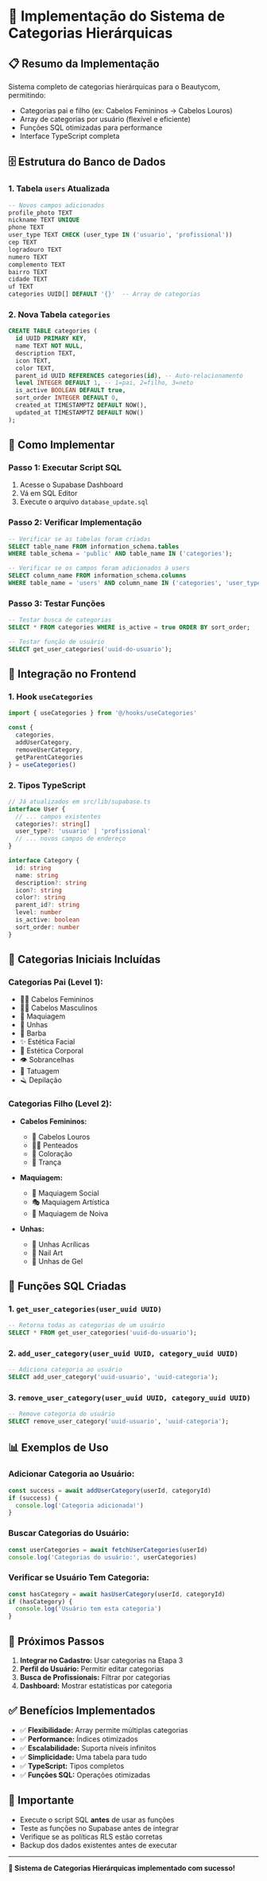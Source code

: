# 🎯 Implementação do Sistema de Categorias Hierárquicas

## 📋 **Resumo da Implementação**

Sistema completo de categorias hierárquicas para o Beautycom, permitindo:
- Categorias pai e filho (ex: Cabelos Femininos → Cabelos Louros)
- Array de categorias por usuário (flexível e eficiente)
- Funções SQL otimizadas para performance
- Interface TypeScript completa

## 🗄️ **Estrutura do Banco de Dados**

### **1. Tabela `users` Atualizada**
```sql
-- Novos campos adicionados
profile_photo TEXT
nickname TEXT UNIQUE
phone TEXT
user_type TEXT CHECK (user_type IN ('usuario', 'profissional'))
cep TEXT
logradouro TEXT
numero TEXT
complemento TEXT
bairro TEXT
cidade TEXT
uf TEXT
categories UUID[] DEFAULT '{}'  -- Array de categorias
```

### **2. Nova Tabela `categories`**
```sql
CREATE TABLE categories (
  id UUID PRIMARY KEY,
  name TEXT NOT NULL,
  description TEXT,
  icon TEXT,
  color TEXT,
  parent_id UUID REFERENCES categories(id), -- Auto-relacionamento
  level INTEGER DEFAULT 1, -- 1=pai, 2=filho, 3=neto
  is_active BOOLEAN DEFAULT true,
  sort_order INTEGER DEFAULT 0,
  created_at TIMESTAMPTZ DEFAULT NOW(),
  updated_at TIMESTAMPTZ DEFAULT NOW()
);
```

## 🚀 **Como Implementar**

### **Passo 1: Executar Script SQL**
1. Acesse o Supabase Dashboard
2. Vá em SQL Editor
3. Execute o arquivo `database_update.sql`

### **Passo 2: Verificar Implementação**
```sql
-- Verificar se as tabelas foram criadas
SELECT table_name FROM information_schema.tables 
WHERE table_schema = 'public' AND table_name IN ('categories');

-- Verificar se os campos foram adicionados à users
SELECT column_name FROM information_schema.columns 
WHERE table_name = 'users' AND column_name IN ('categories', 'user_type');
```

### **Passo 3: Testar Funções**
```sql
-- Testar busca de categorias
SELECT * FROM categories WHERE is_active = true ORDER BY sort_order;

-- Testar função de usuário
SELECT get_user_categories('uuid-do-usuario');
```

## 📱 **Integração no Frontend**

### **1. Hook `useCategories`**
```typescript
import { useCategories } from '@/hooks/useCategories'

const { 
  categories, 
  addUserCategory, 
  removeUserCategory,
  getParentCategories 
} = useCategories()
```

### **2. Tipos TypeScript**
```typescript
// Já atualizados em src/lib/supabase.ts
interface User {
  // ... campos existentes
  categories?: string[]
  user_type?: 'usuario' | 'profissional'
  // ... novos campos de endereço
}

interface Category {
  id: string
  name: string
  description?: string
  icon?: string
  color?: string
  parent_id?: string
  level: number
  is_active: boolean
  sort_order: number
}
```

## 🎨 **Categorias Iniciais Incluídas**

### **Categorias Pai (Level 1):**
- 👩‍🦰 Cabelos Femininos
- 👨‍🦱 Cabelos Masculinos  
- 💄 Maquiagem
- 💅 Unhas
- 🧔 Barba
- ✨ Estética Facial
- 💪 Estética Corporal
- 👁️ Sobrancelhas
- 🎨 Tatuagem
- 🪒 Depilação

### **Categorias Filho (Level 2):**
- **Cabelos Femininos:**
  - 💛 Cabelos Louros
  - 💇‍♀️ Penteados
  - 🎨 Coloração
  - 👧 Trança

- **Maquiagem:**
  - 👗 Maquiagem Social
  - 🎭 Maquiagem Artística
  - 👰 Maquiagem de Noiva

- **Unhas:**
  - 💎 Unhas Acrílicas
  - 🎨 Nail Art
  - 💅 Unhas de Gel

## 🔧 **Funções SQL Criadas**

### **1. `get_user_categories(user_uuid UUID)`**
```sql
-- Retorna todas as categorias de um usuário
SELECT * FROM get_user_categories('uuid-do-usuario');
```

### **2. `add_user_category(user_uuid UUID, category_uuid UUID)`**
```sql
-- Adiciona categoria ao usuário
SELECT add_user_category('uuid-usuario', 'uuid-categoria');
```

### **3. `remove_user_category(user_uuid UUID, category_uuid UUID)`**
```sql
-- Remove categoria do usuário
SELECT remove_user_category('uuid-usuario', 'uuid-categoria');
```

## 📊 **Exemplos de Uso**

### **Adicionar Categoria ao Usuário:**
```typescript
const success = await addUserCategory(userId, categoryId)
if (success) {
  console.log('Categoria adicionada!')
}
```

### **Buscar Categorias do Usuário:**
```typescript
const userCategories = await fetchUserCategories(userId)
console.log('Categorias do usuário:', userCategories)
```

### **Verificar se Usuário Tem Categoria:**
```typescript
const hasCategory = await hasUserCategory(userId, categoryId)
if (hasCategory) {
  console.log('Usuário tem esta categoria')
}
```

## 🎯 **Próximos Passos**

1. **Integrar no Cadastro:** Usar categorias na Etapa 3
2. **Perfil do Usuário:** Permitir editar categorias
3. **Busca de Profissionais:** Filtrar por categorias
4. **Dashboard:** Mostrar estatísticas por categoria

## ✅ **Benefícios Implementados**

- ✅ **Flexibilidade:** Array permite múltiplas categorias
- ✅ **Performance:** Índices otimizados
- ✅ **Escalabilidade:** Suporta níveis infinitos
- ✅ **Simplicidade:** Uma tabela para tudo
- ✅ **TypeScript:** Tipos completos
- ✅ **Funções SQL:** Operações otimizadas

## 🚨 **Importante**

- Execute o script SQL **antes** de usar as funções
- Teste as funções no Supabase antes de integrar
- Verifique se as políticas RLS estão corretas
- Backup dos dados existentes antes de executar

---

**🎉 Sistema de Categorias Hierárquicas implementado com sucesso!** 